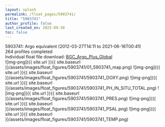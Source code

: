 ```yaml
---
layout: splash
permalink: /float_pages/5903741/
title: "5903741"
author_profile: false
last_created_on: 2025-09-30
toc: false
---
```

 
5903741: Argo equivalent (2012-03-27T14:11 to 2021-06-16T00:41)\
264 profiles completed\
Individual float file download: [BGC_Argo_Plus_Global](https://ftp.soest.hawaii.edu/bgc_argo_plus/Individual_Floats/outliers_removed/5903741_Sprof_processed.nc)\
![img-png]({{ site.url }}{{ site.baseurl }}/assets/images/float_figures/5903741/01_5903741_map.png)
![img-png]({{ site.url }}{{ site.baseurl }}/assets/images/float_figures/5903741/5903741_DOXY.png)
![img-png]({{ site.url }}{{ site.baseurl }}/assets/images/float_figures/5903741/5903741_PH_IN_SITU_TOTAL.png)
![img-png]({{ site.url }}{{ site.baseurl }}/assets/images/float_figures/5903741/5903741_PRES.png)
![img-png]({{ site.url }}{{ site.baseurl }}/assets/images/float_figures/5903741/5903741_PSAL.png)
![img-png]({{ site.url }}{{ site.baseurl }}/assets/images/float_figures/5903741/5903741_TEMP.png)
